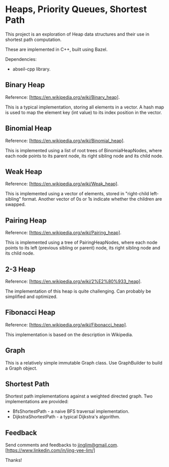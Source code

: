 # Heaps, Priority Queues, Shortest Path
This project is an exploration of Heap data structures and their use in shortest path computation.

These are implemented in C++, built using Bazel.

Dependencies:
* abseil-cpp library.

## Binary Heap
Reference: [https://en.wikipedia.org/wiki/Binary_heap].

This is a typical implementation, storing all elements in a vector. A hash map is used to map the element key (int value) to its index position in the vector.

## Binomial Heap
Reference: [https://en.wikipedia.org/wiki/Binomial_heap].

This is implemented using a list of root trees of BinomialHeapNodes, where each node points to its parent node, its right sibling node and its child node.

## Weak Heap
Reference: [https://en.wikipedia.org/wiki/Weak_heap].

This is implemented using a vector of elements, stored in "right-child left-sibling" format. Another vector of 0s or 1s indicate whether the children are swapped.

## Pairing Heap
Reference: [https://en.wikipedia.org/wiki/Pairing_heap].

This is implemented using a tree of PairingHeapNodes, where each node points to its left (previous sibling or parent) node, its right sibling node and its child node.

## 2-3 Heap
Reference: [https://en.wikipedia.org/wiki/2%E2%80%933_heap].

The implementation of this heap is quite challenging. Can probably be simplified and optimized.

## Fibonacci Heap
Reference: [https://en.wikipedia.org/wiki/Fibonacci_heap].

This implementation is based on the description in Wikipedia.

## Graph
This is a relatively simple immutable Graph class. Use GraphBuilder to build a Graph object.

## Shortest Path
Shortest path implementations against a weighted directed graph.
Two implementations are provided:
* BfsShortestPath - a naive BFS traversal implementation.
* DijkstraShortestPath - a typical Dijkstra's algorithm.

## Feedback
Send comments and feedbacks to jinglim@gmail.com.
[https://www.linkedin.com/in/jing-yee-lim/]

Thanks!
